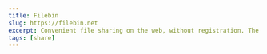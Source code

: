 ```yaml
---
title: Filebin
slug: https://filebin.net
excerpt: Convenient file sharing on the web, without registration. The files will expire automatically 1 week.
tags: [share]
---
```

